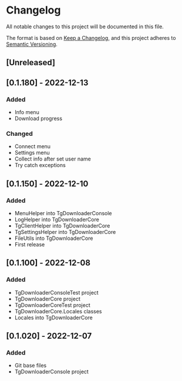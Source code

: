 # Changelog
All notable changes to this project will be documented in this file.

The format is based on [Keep a Changelog](https://keepachangelog.com/en/1.0.0/),
and this project adheres to [Semantic Versioning](https://semver.org/spec/v2.0.0.html).

## [Unreleased]

## [0.1.180] - 2022-12-13
### Added
- Info menu
- Download progress
### Changed
- Connect menu
- Settings menu
- Collect info after set user name
- Try catch exceptions

## [0.1.150] - 2022-12-10
### Added
- MenuHelper into TgDownloaderConsole
- LogHelper into TgDownloaderCore
- TgClientHelper into TgDownloaderCore
- TgSettingsHelper into TgDownloaderCore
- FileUtils into TgDownloaderCore
- First release

## [0.1.100] - 2022-12-08
### Added
- TgDownloaderConsoleTest project
- TgDownloaderCore project
- TgDownloaderCoreTest project
- TgDownloaderCore.Locales classes
- Locales into TgDownloaderCore

## [0.1.020] - 2022-12-07
### Added
- Git base files
- TgDownloaderConsole project
